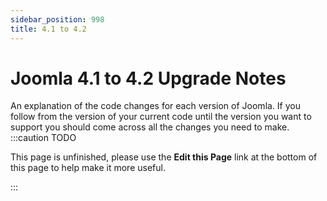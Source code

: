 ```yaml
---
sidebar_position: 998
title: 4.1 to 4.2
---
```


Joomla 4.1 to 4.2 Upgrade Notes
===============================

An explanation of the code changes for each version of Joomla.
If you follow from the version of your current code until the version you want to support you
should come across all the changes you need to make.
:::caution TODO

This page is unfinished, please use the **Edit this Page** link at the bottom of this page to help make it more useful.

:::
